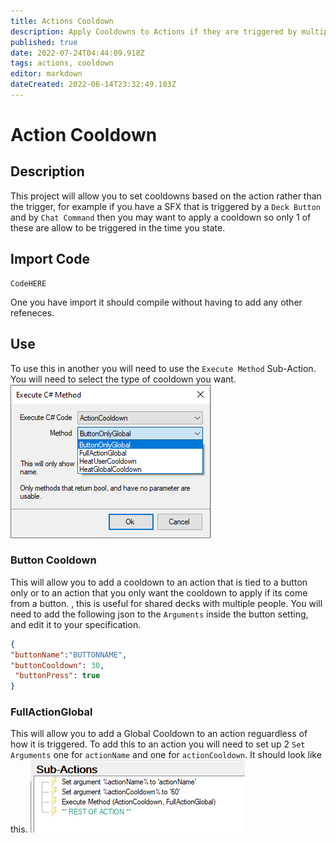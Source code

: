 ```yaml
---
title: Actions Cooldown
description: Apply Cooldowns to Actions if they are triggered by multiple sources
published: true
date: 2022-07-24T04:44:09.918Z
tags: actions, cooldown
editor: markdown
dateCreated: 2022-06-14T23:32:49.103Z
---
```


# Action Cooldown

## Description
This project will allow you to set cooldowns based on the action rather than the trigger, for example if you have a SFX that is triggered by a `Deck Button` and by `Chat Command` then you may want to apply a cooldown so only 1 of these are allow to be triggered in the time you state.

## Import Code
```
CodeHERE
```
One you have import it should compile without having to add any other refeneces. 

## Use

To use this in another you will need to use the `Execute Method` Sub-Action. You will need to select the type of cooldown you want.
![actioncooldownmethod.png](/extensions/actioncooldown/actioncooldownmethod.png)

### Button Cooldown
This will allow you to add a cooldown to an action that is tied to a button only or to an action that you only want the cooldown to apply if its come from a button. , this is useful for shared decks with multiple people.
You will need to add the following json to the `Arguments` inside the button setting, and edit it to your specification.
```json
{
"buttonName":"BUTTONNAME",
"buttonCooldown": 30,
 "buttonPress": true
}
```

### FullActionGlobal
This will allow you to add a Global Cooldown to an action reguardless of how it is triggered. To add this to an action you will need to set up 2 `Set Arguments` one for `actionName` and one for `actionCooldown`. It should look like this.
![fullactionexample.png](/extensions/actioncooldown/fullactionexample.png)

